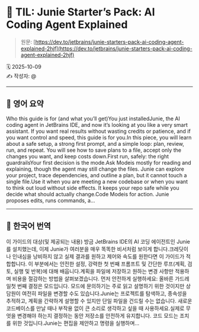 # 📌 TIL: Junie Starter’s Pack: AI Coding Agent Explained

> 원문: [https://dev.to/jetbrains/junie-starters-pack-ai-coding-agent-explained-2hjf](https://dev.to/jetbrains/junie-starters-pack-ai-coding-agent-explained-2hjf)

🗓 2025-10-09  
✍️ 작성자: @

---

## 🔹 영어 요약

Who this guide is for (and what you’ll get)You just installedJunie, the AI coding agent in JetBrains IDE, and now it’s looking at you like a very smart assistant. If you want real results without wasting credits or patience, and if you want control and speed, this guide is for you.In this piece, you will learn about a safe setup, a strong first prompt, and a simple loop: plan, review, run, and repeat. You will see how to save plans to a file, accept only the changes you want, and keep costs down.First run, safely: the right guardrailsYour first decision is the mode.Ask Modeis mostly for reading and explaining, though the agent may still change the files. Junie can explore your project, trace dependencies, and outline a plan, but it cannot touch a single file.Use it when you are meeting a new codebase or when you want to think out loud without side effects. It keeps your repo safe while you decide what should actually change.Code Modeis for action. Junie proposes edits, runs commands, a...

---

## 🔸 한국어 번역

이 가이드의 대상(및 제공되는 내용) 방금 JetBrains IDE의 AI 코딩 에이전트인 Junie를 설치했는데, 이제 Junie가 여러분을 매우 똑똑한 비서처럼 보이게 합니다.크레딧이나 인내심을 낭비하지 않고 실제 결과를 원하고 제어와 속도를 원한다면 이 가이드가 적합합니다. 이 부분에서는 안전한 설정, 강력한 첫 번째 프롬프트 및 간단한 루프(계획, 검토, 실행 및 반복)에 대해 배웁니다.계획을 파일에 저장하고 원하는 변경 사항만 적용하며 비용을 절감하는 방법을 살펴보겠습니다. 먼저 안전하게 실행하세요: 올바른 가드레일첫 번째 결정은 모드입니다. 모드에 문의하기는 주로 읽고 설명하기 위한 것이지만 상담원이 여전히 파일을 변경할 수도 있습니다.Junie는 프로젝트를 탐색하고, 종속성을 추적하고, 계획을 간략하게 설명할 수 있지만 단일 파일을 건드릴 수는 없습니다. 새로운 코드베이스를 만날 때나 부작용 없이 큰 소리로 생각하고 싶을 때 사용하세요.실제로 무엇을 변경해야 하는지 결정하는 동안 저장소를 안전하게 유지합니다. 코드 모드는 조치를 위한 것입니다.Junie는 편집을 제안하고 명령을 실행하며...

